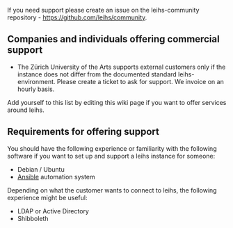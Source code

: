 If you need support please create an issue on the leihs-community repository - https://github.com/leihs/community.

## Companies and individuals offering commercial support

 * The Zürich University of the Arts supports external customers only if the instance does not differ from the documented standard leihs-environment. Please create a ticket to ask for support. We invoice on an hourly basis.

Add yourself to this list by editing this wiki page if you want to offer services around leihs.

## Requirements for offering support

You should have the following experience or familiarity with the following software if you want to set up and support a leihs instance for someone:

 * Debian / Ubuntu
 * [Ansible](https://www.ansible.com/) automation system

Depending on what the customer wants to connect to leihs, the following experience might be useful:

 * LDAP or Active Directory
 * Shibboleth